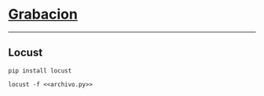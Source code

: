 # [Grabacion](https://drive.google.com/file/d/1jTnu5lQsVNga9Ms6PWyOlWj8FDKAevPB/view?usp=sharing)

-----------

## Locust

```
pip install locust

locust -f <<archivo.py>>
```
